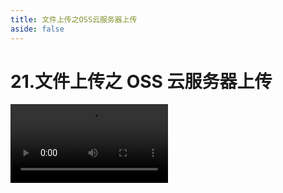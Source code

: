 ```yaml
---
title: 文件上传之OSS云服务器上传
aside: false
---
```


# 21.文件上传之 OSS 云服务器上传

<video autoplay src="http://qn.chinavanes.com/upload/21.文件上传之OSS云服务器上传.mp4" controls controlsList="nodownload" width="50%"/>
